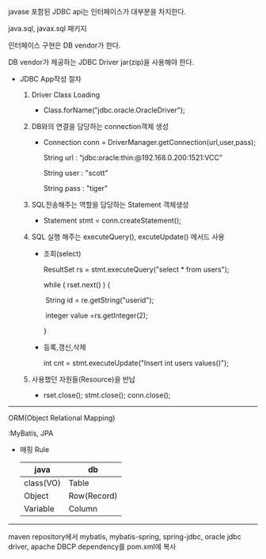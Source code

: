 javase 포함된 JDBC api는 인터페이스가 대부분을 차지한다.

java.sql, javax.sql 패키지

인터페이스 구현은 DB vendor가 한다.

DB vendor가 제공하는 JDBC Driver jar(zip)을 사용해야 한다.



- JDBC App작성 절차

  1. Driver Class Loading

     - Class.forName("jdbc.oracle.OracleDriver");

  2. DB와의 연결을 담당하는 connection객체 생성

     - Connection conn = DriverManager.getConnection(url,user,pass); 

       String url : “jdbc:oracle:thin:@192.168.0.200:1521:VCC”

       String user : "scott"

       String pass : "tiger"

  3. SQL전송해주는 역할을 담당하는 Statement 객체생성

     - Statement stmt = conn.createStatement();

  4. SQL 실행 해주는 executeQuery(), excuteUpdate() 메서드 사용

     - 조회(select)

       ResultSet rs = stmt.executeQuery("select * from users");

       while ( rset.next() ) {

       ​	String id = re.getString("userid");

       ​	integer value =rs.getInteger(2);

       }

     - 등록,갱신,삭제

       int cnt = stmt.executeUpdate("Insert int users values()");

  5. 사용했던 자원들(Resource)을 반납

     - rset.close(); stmt.close(); conn.close();

----

ORM(Object Relational Mapping)

:MyBatis, JPA

- 매핑 Rule

  | java      | db          |
  | --------- | ----------- |
  | class(VO) | Table       |
  | Object    | Row(Record) |
  | Variable  | Column      |

  

----

maven repository에서  mybatis, mybatis-spring, spring-jdbc, oracle jdbc driver, apache DBCP dependency를 pom.xml에 복사